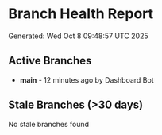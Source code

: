 # Branch Health Report
Generated: Wed Oct  8 09:48:57 UTC 2025

## Active Branches
- **main** - 12 minutes ago by Dashboard Bot

## Stale Branches (>30 days)
No stale branches found
